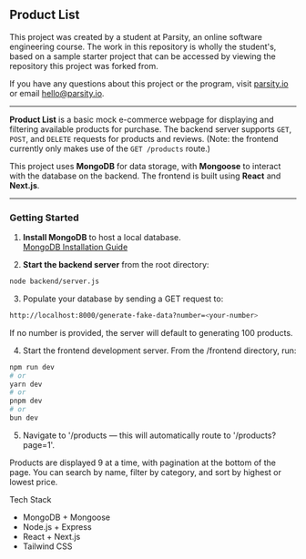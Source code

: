 ## Product List

This project was created by a student at Parsity, an online software engineering course. The work in this repository is wholly the student's, based on a sample starter project that can be accessed by viewing the repository this project was forked from.

If you have any questions about this project or the program, visit [parsity.io](https://parsity.io/) or email hello@parsity.io.

---

**Product List** is a basic mock e-commerce webpage for displaying and filtering available products for purchase. The backend server supports `GET`, `POST`, and `DELETE` requests for products and reviews. (Note: the frontend currently only makes use of the `GET /products` route.)

This project uses **MongoDB** for data storage, with **Mongoose** to interact with the database on the backend. The frontend is built using **React** and **Next.js**.

---

### Getting Started

1. **Install MongoDB** to host a local database.  
   [MongoDB Installation Guide](https://www.mongodb.com/docs/manual/installation/)

2. **Start the backend server** from the root directory:

```bash
node backend/server.js
```

3. Populate your database by sending a GET request to:

```bash
http://localhost:8000/generate-fake-data?number=<your-number>
```

If no number is provided, the server will default to generating 100 products.

4. Start the frontend development server. From the /frontend directory, run:

```bash
npm run dev
# or
yarn dev
# or
pnpm dev
# or
bun dev
```

5. Navigate to '<your-frontend-development-server>/products — this will automatically route to '/products?page=1'.

Products are displayed 9 at a time, with pagination at the bottom of the page. You can search by name, filter by category, and sort by highest or lowest price.

Tech Stack

- MongoDB + Mongoose
- Node.js + Express
- React + Next.js
- Tailwind CSS
